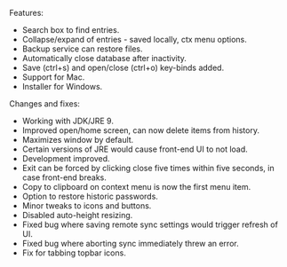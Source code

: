 Features:
* Search box to find entries.
* Collapse/expand of entries - saved locally, ctx menu options.
* Backup service can restore files.
* Automatically close database after inactivity.
* Save (ctrl+s) and open/close (ctrl+o) key-binds added.
* Support for Mac.
* Installer for Windows.

Changes and fixes:
* Working with JDK/JRE 9.
* Improved open/home screen, can now delete items from history.
* Maximizes window by default.
* Certain versions of JRE would cause front-end UI to not load.
* Development improved.
* Exit can be forced by clicking close five times within five seconds, in case front-end breaks.
* Copy to clipboard on context menu is now the first menu item.
* Option to restore historic passwords.
* Minor tweaks to icons and buttons.
* Disabled auto-height resizing.
* Fixed bug where saving remote sync settings would trigger refresh of UI.
* Fixed bug where aborting sync immediately threw an error.
* Fix for tabbing topbar icons.
